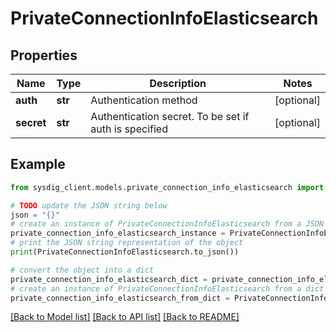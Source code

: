 # PrivateConnectionInfoElasticsearch


## Properties

Name | Type | Description | Notes
------------ | ------------- | ------------- | -------------
**auth** | **str** | Authentication method | [optional] 
**secret** | **str** | Authentication secret. To be set if auth is specified | [optional] 

## Example

```python
from sysdig_client.models.private_connection_info_elasticsearch import PrivateConnectionInfoElasticsearch

# TODO update the JSON string below
json = "{}"
# create an instance of PrivateConnectionInfoElasticsearch from a JSON string
private_connection_info_elasticsearch_instance = PrivateConnectionInfoElasticsearch.from_json(json)
# print the JSON string representation of the object
print(PrivateConnectionInfoElasticsearch.to_json())

# convert the object into a dict
private_connection_info_elasticsearch_dict = private_connection_info_elasticsearch_instance.to_dict()
# create an instance of PrivateConnectionInfoElasticsearch from a dict
private_connection_info_elasticsearch_from_dict = PrivateConnectionInfoElasticsearch.from_dict(private_connection_info_elasticsearch_dict)
```
[[Back to Model list]](../README.md#documentation-for-models) [[Back to API list]](../README.md#documentation-for-api-endpoints) [[Back to README]](../README.md)


